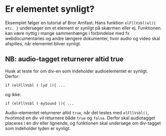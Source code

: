 Er elementet synligt?
=====================

Eksemplet følger en tutorial af Bror Arnfast. Hans funktion `elFllVsbl(el){ etc. }` undersøger om et element er synligt på skærmen eller ej. Funktionen kan være nyttig i mange sammenhænge i forbindelse med fx webdocumentaries og andre længere dokumenter, hvor audio og video skal afspilles, når elementet bliver synligt.

## NB: audio-tagget returnerer altid true

Husk at teste for om div-en som indeholder audioelementet er synligt. Derfor:

~~~~
if (elFllVsbl ( lyd )){ ...
~~~~

og ikke:

~~~~
if (elFllVsbl ( mySound )){ ...
~~~~

Audio-elementet returnerer altid `true`, når det testes med `elFllVsbl()`, hvorimod en div vil returnere både `true` og `false`. Derfor skal audiotagget placeres i en div eller lignende, og funktionen skal undersøge om div-tagget som indeholder lyden er synligt.